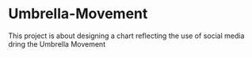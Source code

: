 # Umbrella-Movement
This project is about designing a chart reflecting the use of social media dring the Umbrella Movement 
